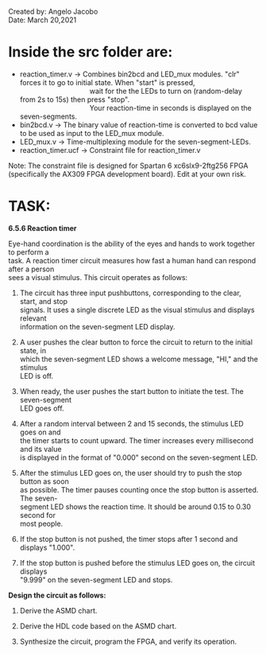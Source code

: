 Created by: Angelo Jacobo   
Date: March 20,2021  

# Inside the src folder are:
* reaction_timer.v -> Combines bin2bcd and LED_mux modules. "clr" forces it to go to initial state. When "start" is pressed,  
&emsp;&emsp;&emsp;&emsp;&emsp;&emsp;&emsp;&emsp;&emsp;&emsp;wait for the the LEDs to turn on (random-delay from 2s to 15s) then press "stop".  
&emsp;&emsp;&emsp;&emsp;&emsp;&emsp;&emsp;&emsp;&emsp;&emsp;Your reaction-time in seconds is displayed on the seven-segments.
* bin2bcd.v -> The binary value of reaction-time is converted to bcd value to be used as input to the LED_mux module.
* LED_mux.v -> Time-multiplexing module for the seven-segment-LEDs.
* reaction_timer.ucf -> Constraint file for reaction_timer.v


Note: The constraint file is designed for Spartan 6 xc6slx9-2ftg256 FPGA (specifically the AX309 FPGA development board). Edit at your own risk.



# TASK:
**6.5.6 Reaction timer**

Eye-hand coordination is the ability of the eyes and hands to work together to perform a   
task. A reaction timer circuit measures how fast a human hand can respond after a person   
sees a visual stimulus. This circuit operates as follows:   

1. The circuit has three input pushbuttons, corresponding to the clear, start, and stop  
	signals. It uses a single discrete LED as the visual stimulus and displays relevant  
	information on the seven-segment LED display.  
	
2. A user pushes the clear button to force the circuit to return to the initial state, in  
	which the seven-segment LED shows a welcome message, "HI," and the stimulus  
	LED is off.  
	
3. When ready, the user pushes the start button to initiate the test. The seven-segment  
	LED goes off.  
	
4. After a random interval between 2 and 15 seconds, the stimulus LED goes on and  
	the timer starts to count upward. The timer increases every millisecond and its value  
	is displayed in the format of "0.000" second on the seven-segment LED.  
	
5. After the stimulus LED goes on, the user should try to push the stop button as soon  
	as possible. The timer pauses counting once the stop button is asserted. The seven-   
	segment LED shows the reaction time. It should be around 0.15 to 0.30 second for  
	most people.  

6. If the stop button is not pushed, the timer stops after 1 second and displays "1.000".  

7. If the stop button is pushed before the stimulus LED goes on, the circuit displays  
	"9.999" on the seven-segment LED and stops.  

**Design the circuit as follows:**  

1. Derive the ASMD chart.  

2. Derive the HDL code based on the ASMD chart.  

3. Synthesize the circuit, program the FPGA, and verify its operation.   

